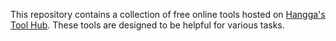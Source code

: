 This repository contains a collection of free online tools hosted on [Hangga's Tool Hub](https://hangga-hub.github.io/). These tools are designed to be helpful for various tasks.
